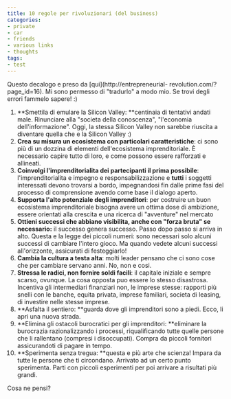 ```yaml
---
title: 10 regole per rivoluzionari (del business)
categories:
- private
- car
- friends
- various links
- thoughts
tags:
- test
---
```

Questo decalogo e preso da [qui](http://entrepreneurial-
revolution.com/?page_id=16). Mi sono permesso di "tradurlo" a modo mio. Se
trovi degli errori fammelo sapere! :)

  1. **Smettila di emulare la Silicon Valley: **centinaia di tentativi andati male. Rinunciare alla "societa della conoscenza", "l'economia dell'informazione". Oggi, la stessa Silicon Valley non sarebbe riuscita a diventare quella che e la Silicon Valley :)
  2. **Crea su misura un ecosistema con particolari caratteristiche**: ci sono più di un dozzina di elementi dell'ecosistema imprenditoriale. È necessario capire tutto di loro, e come possono essere rafforzati e allineati.
  3. **Coinvolgi l'imprenditorialita dei partecipanti il prima possibile**: l'imprenditorialita e impegno e responsabilizzazione e **tutti** i soggetti interessati devono trovarsi a bordo, impegnandosi fin dalle prime fasi del processo di comprensione avendo come base il dialogo aperto.
  4. **Supporta l'alto potenziale degli imprenditori**: per costruire un buon ecosistema imprenditoriale bisogna avere un ottima dose di ambizione, essere orientati alla crescita e una ricerca di "avventure" nel mercato
  5. **Ottieni successi che abbiano visibilita, anche con "forza bruta" se necessario:** il successo genera successo. Passo dopo passo si arriva in alto. Questa e la legge dei piccoli numeri: sono necessari solo alcuni successi di cambiare l'intero gioco. Ma quando vedete alcuni successi all'orizzonte, assicurati di festeggiarlo!
  6. **Cambia la cultura a testa alta**: molti leader pensano che ci sono cose che per cambiare servano anni. No, non e cosi.
  7. **Stressa le radici,  non fornire soldi facili**: il capitale iniziale e sempre scarso, ovunque. La cosa opposta puo essere lo stesso disastrosa. Incentiva gli intermediari finanziari non, le imprese stesse: rapporti più snelli con le banche, equita privata, imprese familiari, societa di leasing, di investire nelle stesse imprese.
  8. **Asfalta il sentiero: **guarda dove gli imprenditori sono a piedi. Ecco, li apri una nuova strada.
  9. **Elimina gli ostacoli burocratici per gli imprenditori: **eliminare la burocrazia razionalizzando i processi, riqualificando tutte quelle persone che li rallentano (compresi i disoccupati). Compra da piccoli fornitori assicurandoti di pagare in tempo.
  10. **Sperimenta senza tregua: **questa e più arte che scienza! Impara da tutte le persone che ti circondano. Arrivato ad un certo punto sperimenta. Parti con piccoli esperimenti per poi arrivare a risultati più grandi.
  

  
Cosa ne pensi?

